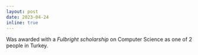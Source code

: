 ```yaml
---
layout: post
date: 2023-04-24
inline: true
---
```


Was awarded with a *Fulbright scholarship* on Computer Science as one of 2 people in Turkey.
